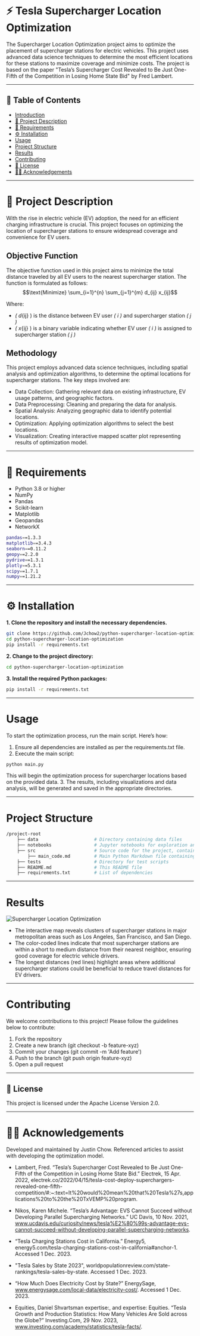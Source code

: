 # ⚡ Tesla Supercharger Location Optimization

The Supercharger Location Optimization project aims to optimize the placement of supercharger stations for electric vehicles. This project uses advanced data science techniques to determine the most efficient locations for these stations to maximize coverage and minimize costs. The project is based on the paper "Tesla’s Supercharger Cost Revealed to Be Just One-Fifth of the Competition in Losing Home State Bid" by Fred Lambert.

---

## 📝 Table of Contents

- [Introduction](#introduction)
- [📖 Project Description](#project-description)
- [🌟 Requirements](#requirements)
- [⚙️ Installation](#installation)
- [Usage](#usage)
- [Project Structure](#project-structure)
- [Results](#results)
- [Contributing](#contributing)
- [📜 License](#license)
- [👩‍💻 Acknowledgements](#acknowledgements)

---

# 📖 Project Description

With the rise in electric vehicle (EV) adoption, the need for an efficient charging infrastructure is crucial. This project focuses on optimizing the location of supercharger stations to ensure widespread coverage and convenience for EV users.

## Objective Function

The objective function used in this project aims to minimize the total distance traveled by all EV users to the nearest supercharger station. The function is formulated as follows: $$\text{Minimize} \sum_{i=1}^{n} \sum_{j=1}^{m} d_{ij} x_{ij}$$

Where: 
- _\( d_{ij} \) is the distance between EV user _\( i \)_ and supercharger station _\( j \)_
- _\( x_{ij} \) is a binary variable indicating whether EV user _\( i \)_ is assigned to supercharger station _\( j \)_

## Methodology 

This project employs advanced data science techniques, including spatial analysis and optimization algorithms, to determine the optimal locations for supercharger stations. The key steps involved are: 
- Data Collection: Gathering relevant data on existing infrastructure, EV usage patterns, and geographic factors.
- Data Preprocessing: Cleaning and preparing the data for analysis.
- Spatial Analysis: Analyzing geographic data to identify potential locations.
- Optimization: Applying optimization algorithms to select the best locations.
- Visualization: Creating interactive mapped scatter plot representing results of optimization model.

---

# 🌟 Requirements

- Python 3.8 or higher
- NumPy
- Pandas
- Scikit-learn
- Matplotlib
- Geopandas
- NetworkX

```bash
pandas==1.3.3
matplotlib==3.4.3
seaborn==0.11.2
geopy==2.2.0
pydrive==1.3.1
plotly==5.3.1
scipy==1.7.1
numpy==1.21.2
```

---

# ⚙️ Installation

**1. Clone the repository and install the necessary dependencies.**
```bash
git clone https://github.com/Jchow2/python-supercharger-location-optimization.git
cd python-supercharger-location-optimization
pip install -r requirements.txt
```
**2. Change to the project directory:**
```bash
cd python-supercharger-location-optimization
```
**3. Install the required Python packages:**
```bash
pip install -r requirements.txt
```

---

# Usage

To start the optimization process, run the main script. Here’s how:

1. Ensure all dependencies are installed as per the requirements.txt file.
2. Execute the main script:
```bash
python main.py
```

This will begin the optimization process for supercharger locations based on the provided data.
3. The results, including visualizations and data analysis, will be generated and saved in the appropriate directories.

---

# Project Structure

```bash
/project-root
    ├── data                     # Directory containing data files
    ├── notebooks                # Jupyter notebooks for exploration and analysis
    ├── src                      # Source code for the project, contained in a single Python Markdown file
        ├── main_code.md         # Main Python Markdown file containing all the code
    ├── tests                    # Directory for test scripts
    ├── README.md                # This README file
    ├── requirements.txt         # List of dependencies
```

---

# Results
![Supercharger Location Optimization](https://github.com/Jchow2/python-supercharger-location-optimization/blob/main/Tesla%20Supercharger%20Location%20Optimization%20-%20California.png)

- The interactive map reveals clusters of supercharger stations in major metropolitan areas such as Los Angeles, San Francisco, and San Diego.
- The color-coded lines indicate that most supercharger stations are within a short to medium distance from their nearest neighbor, ensuring good coverage for electric vehicle drivers.
- The longest distances (red lines) highlight areas where additional supercharger stations could be beneficial to reduce travel distances for EV drivers.

---

# Contributing
We welcome contributions to this project! Please follow the guidelines below to contribute:

1. Fork the repository
2. Create a new branch (git checkout -b feature-xyz)
3. Commit your changes (git commit -m 'Add feature')
4. Push to the branch (git push origin feature-xyz)
5. Open a pull request

---

## 📜 License

This project is licensed under the Apache License Version 2.0.

---

# 👩‍💻 Acknowledgements
Developed and maintained by Justin Chow.
Referenced articles to assist with developing the optimization model.

- Lambert, Fred. “Tesla’s Supercharger Cost Revealed to Be Just One-Fifth of the Competition in Losing Home State Bid.” Electrek, 15 Apr. 2022, electrek.co/2022/04/15/tesla-cost-deploy-superchargers-revealed-one-fifth-competition/#:~:text=It%20would%20mean%20that%20Tesla%27s,applications%20to%20the%20TxVEMP%20program. 

- Nikos, Karen Michele. “Tesla’s Advantage: EVS Cannot Succeed without Developing Parallel Supercharging Networks.” UC Davis, 10 Nov. 2021, www.ucdavis.edu/curiosity/news/tesla%E2%80%99s-advantage-evs-cannot-succeed-without-developing-parallel-supercharging-networks. 

- “Tesla Charging Stations Cost in California.” Energy5, energy5.com/tesla-charging-stations-cost-in-california#anchor-1. Accessed 1 Dec. 2023. 

- "Tesla Sales by State 2023", worldpopulationreview.com/state-rankings/tesla-sales-by-state. Accessed 1 Dec. 2023. 

- “How Much Does Electricity Cost by State?” EnergySage, www.energysage.com/local-data/electricity-cost/. Accessed 1 Dec. 2023. 

- Equities, Daniel Shvartsman expertise:, and expertise: Equities. “Tesla Growth and Production Statistics: How Many Vehicles Are Sold across the Globe?” Investing.Com, 29 Nov. 2023, www.investing.com/academy/statistics/tesla-facts/. 
